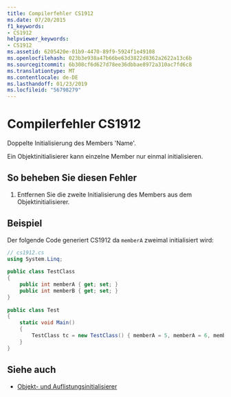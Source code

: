 ```yaml
---
title: Compilerfehler CS1912
ms.date: 07/20/2015
f1_keywords:
- CS1912
helpviewer_keywords:
- CS1912
ms.assetid: 6205420e-01b9-4470-89f9-5924f1e49108
ms.openlocfilehash: 023b3e938a47b66be63d3822d8362a2622a13c6b
ms.sourcegitcommit: 6b308cf6d627d78ee36dbbae8972a310ac7fd6c8
ms.translationtype: MT
ms.contentlocale: de-DE
ms.lasthandoff: 01/23/2019
ms.locfileid: "56798279"
---
```

# <a name="compiler-error-cs1912"></a>Compilerfehler CS1912
Doppelte Initialisierung des Members 'Name'.  
  
 Ein Objektinitialisierer kann einzelne Member nur einmal initialisieren.  
  
## <a name="to-correct-this-error"></a>So beheben Sie diesen Fehler  
  
1.  Entfernen Sie die zweite Initialisierung des Members aus dem Objektinitialisierer.  
  
## <a name="example"></a>Beispiel  
 Der folgende Code generiert CS1912 da `memberA` zweimal initialisiert wird:  
  
```csharp  
// cs1912.cs  
using System.Linq;  
  
public class TestClass  
{  
    public int memberA { get; set; }  
    public int memberB { get; set; }  
}  
  
public class Test  
{  
    static void Main()  
    {  
        TestClass tc = new TestClass() { memberA = 5, memberA = 6, memberB = 2}; // CS1912  
    }  
}  
```  
  
## <a name="see-also"></a>Siehe auch

- [Objekt- und Auflistungsinitialisierer](../../csharp/programming-guide/classes-and-structs/object-and-collection-initializers.md)
